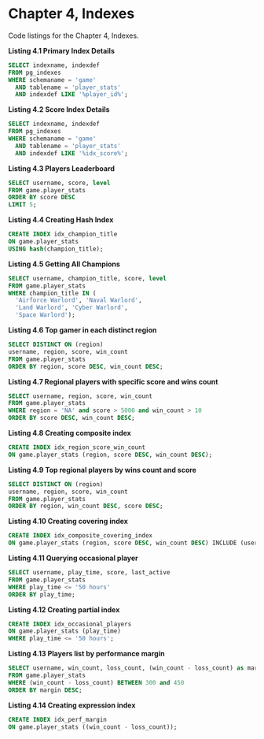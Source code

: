 # Chapter 4, Indexes

Code listings for the Chapter 4, Indexes.

**Listing 4.1 Primary Index Details**
```sql
SELECT indexname, indexdef
FROM pg_indexes
WHERE schemaname = 'game'
  AND tablename = 'player_stats'
  AND indexdef LIKE '%player_id%';
```

**Listing 4.2 Score Index Details**
```sql
SELECT indexname, indexdef
FROM pg_indexes
WHERE schemaname = 'game'
  AND tablename = 'player_stats'
  AND indexdef LIKE '%idx_score%';
```

**Listing 4.3 Players Leaderboard**
```sql
SELECT username, score, level 
FROM game.player_stats 
ORDER BY score DESC 
LIMIT 5;
```

**Listing 4.4 Creating Hash Index**
```sql
CREATE INDEX idx_champion_title 
ON game.player_stats 
USING hash(champion_title);
```

**Listing 4.5 Getting All Champions**
```sql
SELECT username, champion_title, score, level 
FROM game.player_stats 
WHERE champion_title IN (
  'Airforce Warlord', 'Naval Warlord',
  'Land Warlord', 'Cyber Warlord',
  'Space Warlord');
```

**Listing 4.6 Top gamer in each distinct region**
```sql
SELECT DISTINCT ON (region)
username, region, score, win_count
FROM game.player_stats
ORDER BY region, score DESC, win_count DESC;
```

**Listing 4.7 Regional players with specific score and wins count**
```sql
SELECT username, region, score, win_count
FROM game.player_stats
WHERE region = 'NA' and score > 5000 and win_count > 10
ORDER BY score DESC, win_count DESC;
```

**Listing 4.8 Creating composite index**
```sql
CREATE INDEX idx_region_score_win_count 
ON game.player_stats (region, score DESC, win_count DESC);
```

**Listing 4.9 Top regional players by wins count and score**
```sql
SELECT DISTINCT ON (region)
username, region, score, win_count
FROM game.player_stats
ORDER BY region, win_count DESC, score DESC;
```

**Listing 4.10 Creating covering index**
```sql
CREATE INDEX idx_composite_covering_index 
ON game.player_stats (region, score DESC, win_count DESC) INCLUDE (username);
```

**Listing 4.11 Querying occasional player**
```sql
SELECT username, play_time, score, last_active
FROM game.player_stats
WHERE play_time <= '50 hours'
ORDER BY play_time;
```

**Listing 4.12 Creating partial index**
```sql
CREATE INDEX idx_occasional_players 
ON game.player_stats (play_time)
WHERE play_time <= '50 hours';
```

**Listing 4.13 Players list by performance margin**
```sql
SELECT username, win_count, loss_count, (win_count - loss_count) as margin 
FROM game.player_stats
WHERE (win_count - loss_count) BETWEEN 300 and 450
ORDER BY margin DESC;
```

**Listing 4.14 Creating expression index**
```sql
CREATE INDEX idx_perf_margin
ON game.player_stats ((win_count - loss_count));
```








